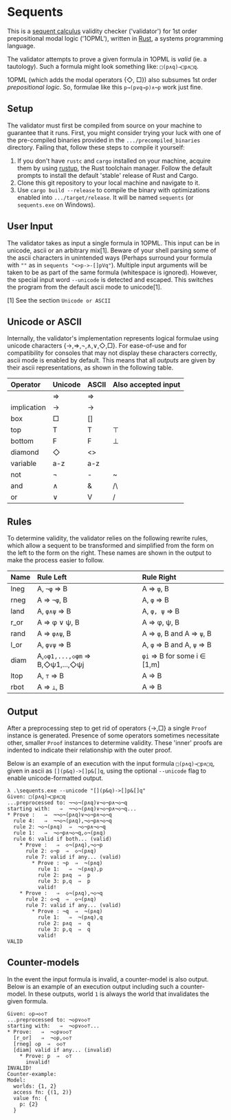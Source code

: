 # Sequents

This is a [sequent calculus](https://en.wikipedia.org/wiki/Sequent_calculus) validity checker ('validator') for 1st order prepositional modal logic ('1OPML'), written in [Rust](https://www.rust-lang.org), a systems programming language.

The validator attempts to prove a given formula in 1OPML is _valid_ (ie. a tautology). Such a formula might look something like: `□(p∧q)→□p∧□q`.

1OPML (which adds the modal operators {◇, □}) also subsumes 1st order _prepositional logic_. So, formulae like this `p→(p∨q→p)∧¬p` work just fine.

## Setup

The validator must first be compiled from source on your machine to guarantee that it runs. First, you might consider trying your luck with one of the pre-compiled binaries provided in the `.../precompiled_binaries` directory. Failing that, follow these steps to compile it yourself:
1. If you don't have `rustc` and `cargo` installed on your machine, acquire them by using [rustup](https://www.rustup.rs), the Rust toolchain manager. Follow the default prompts to install the default 'stable' release of Rust and Cargo.
1. Clone this git repository to your local machine and navigate to it.
1. Use `cargo build --release` to compile the binary with optimizations enabled into `.../target/release`. It will be named `sequents` (or `sequents.exe` on Windows).

## User Input

The validator takes as input a single formula in 1OPML. This input can be in unicode, ascii or an arbitrary mix[1]. Beware of your shell parsing some of the ascii characters in unintended ways (Perhaps surround your formula with `""` as in `sequents "<>p->-[]pVq"`). Multiple input arguments will be taken to be as part of the same formula (whitespace is ignored). However, the special input word `--unicode` is detected and escaped. This switches the program from the default ascii mode to unicode[1].


[1] See the section `Unicode or ASCII`

## Unicode or ASCII
Internally, the validator's implementation represents logical formulae using unicode characters {→,⇒,¬,∧,∨,◇,□}. For ease-of-use and for compatibility for consoles that may not display these characters correctly, ascii mode is enabled by default. This means that all _outputs_ are given by their ascii representations, as shown in the following table.

| Operator     | Unicode | ASCII | Also accepted input |
| :--------- | :------- |:------- |:------- |
|      | ⇒ | =>    |    |
| implication   |→ | ->     |   |
| box | □ | [] | |
| top | T | T | ⊤ |
| bottom | F | F | ⊥ |
| diamond | ◇ | <> | |
| variable | a-z | a-z | |
| not   | ¬ | -     | ~  |
| and   | ∧ | &     | /\ |
| or    | ∨ | V     | \/ |

## Rules

To determine validity, the validator relies on the following rewrite rules, which allow a sequent to be transformed and simplified from the form on the left to the form on the right. These names are shown in the output to make the process easier to follow.

Name | Rule Left | Rule Right
 :------ | :------- | :-------
lneg| A, `¬φ` ⇒ B | A ⇒ `φ`, B
rneg| A ⇒ `¬φ`, B | A, `φ` ⇒ B
land| A, `φ∧ψ` ⇒ B | A, `φ, ψ` ⇒ B
r_or| A ⇒ φ ∨ ψ, B | A ⇒ φ, ψ, B
rand| A ⇒ `φ∧ψ`, B | A ⇒ `φ`, B and A ⇒ `ψ`, B
l_or| A, `φ∨ψ` ⇒ B | A, `φ` ⇒ B and A, `ψ` ⇒ B
diam| A,`◇φ1,...,◇φm` ⇒ B,◇ψ1,...,◇ψj | `φi` ⇒ B for some i ∈ [1,m]
ltop| A, `⊤` ⇒ B | A ⇒ B
rbot| A ⇒ `⊥`, B | A ⇒ B

## Output

After a preprocessing step to get rid of operators {→,□} a single `Proof` instance is generated. Presence of some operators sometimes necessitate other, smaller `Proof` instances to determine validity. These 'inner' proofs are indented to indicate their relationship with the outer proof.

Below is an example of an execution with the input formula `□(p∧q)→□p∧□q`, given in ascii as `[](p&q)->[]p&[]q`, using the optional `--unicode` flag to enable unicode-formatted output.

```
λ .\sequents.exe --unicode "[](p&q)->[]p&[]q"
Given: □(p∧q)→□p∧□q
...preprocessed to: ¬¬◇¬(p∧q)∨¬◇¬p∧¬◇¬q
starting with:   ⇒  ¬¬◇¬(p∧q)∨¬◇¬p∧¬◇¬q...
* Prove :   ⇒  ¬¬◇¬(p∧q)∨¬◇¬p∧¬◇¬q
  rule 4:   ⇒  ¬¬◇¬(p∧q),¬◇¬p∧¬◇¬q
  rule 2: ¬◇¬(p∧q)  ⇒  ¬◇¬p∧¬◇¬q
  rule 1:   ⇒  ¬◇¬p∧¬◇¬q,◇¬(p∧q)
  rule 6: valid if both... (valid)
    * Prove :   ⇒  ◇¬(p∧q),¬◇¬p
      rule 2: ◇¬p  ⇒  ◇¬(p∧q)
      rule 7: valid if any... (valid)
        * Prove : ¬p  ⇒  ¬(p∧q)
          rule 1:   ⇒  ¬(p∧q),p
          rule 2: p∧q  ⇒  p
          rule 3: p,q  ⇒  p
          valid!
    * Prove :   ⇒  ◇¬(p∧q),¬◇¬q
      rule 2: ◇¬q  ⇒  ◇¬(p∧q)
      rule 7: valid if any... (valid)
        * Prove : ¬q  ⇒  ¬(p∧q)
          rule 1:   ⇒  ¬(p∧q),q
          rule 2: p∧q  ⇒  q
          rule 3: p,q  ⇒  q
          valid!
VALID
```

## Counter-models

In the event the input formula is invalid, a counter-model is also output. Below is an example of an execution output including such a counter-model. In these outputs, world `1` is always the world that invalidates the given formula.

```
Given: ◇p→◇◇⊤
...preprocessed to: ¬◇p∨◇◇⊤
starting with:   ⇒  ¬◇p∨◇◇⊤...
* Prove:   ⇒  ¬◇p∨◇◇⊤
  [r_or]   ⇒  ¬◇p,◇◇⊤
  [rneg] ◇p  ⇒  ◇◇⊤
  [diam] valid if any... (invalid)
    * Prove: p  ⇒  ◇⊤
      invalid!
INVALID!
Counter-example:
Model:
  worlds: {1, 2}
  access fn: {(1, 2)}
  value fn: {
    p: {2}
  }
```
